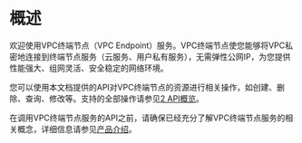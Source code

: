 # 概述<a name="ZH-CN_TOPIC_0178994636"></a>

欢迎使用VPC终端节点（VPC Endpoint）服务。VPC终端节点使您能够将VPC私密地连接到终端节点服务（云服务、用户私有服务），无需弹性公网IP，为您提供性能强大、组网灵活、安全稳定的网络环境。

您可以使用本文档提供的API对VPC终端节点的资源进行相关操作，如创建、删除、查询、修改等。支持的全部操作请参见[2 API概览](API概览.md)。

在调用VPC终端节点服务的API之前，请确保已经充分了解VPC终端节点服务的相关概念，详细信息请参见[产品介绍](https://support.huaweicloud.com/productdesc-vpcep/zh-cn_topic_0131645194.html)。

